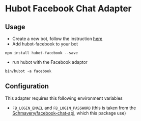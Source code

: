 # Hubot Facebook Chat Adapter

## Usage
- Create a new bot, follow the instruction [here](https://hubot.github.com/docs/)
- Add hubot-facebook to your bot
```
npm install hubot-facebook --save
```
- run hubot with the Facebook adaptor
```
bin/hubot -a facebook
```

## Configuration
This adapter requires this following environment variables

- ```FB_LOGIN_EMAIL``` and ```FB_LOGIN_PASSWORD``` (this is taken from the [Schmavery/facebook-chat-api](https://github.com/Schmavery/facebook-chat-api), which this package use)
